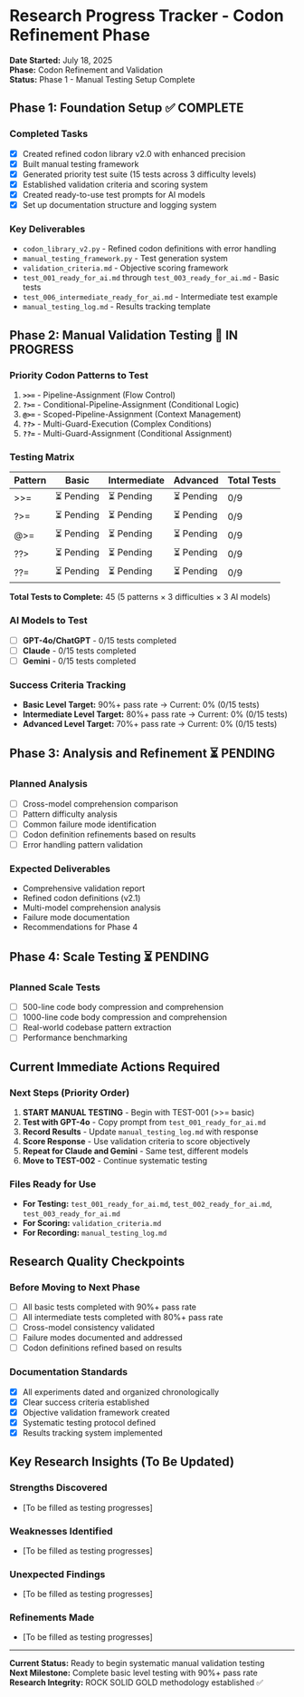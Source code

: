 # Research Progress Tracker - Codon Refinement Phase

**Date Started:** July 18, 2025  
**Phase:** Codon Refinement and Validation  
**Status:** Phase 1 - Manual Testing Setup Complete

## Phase 1: Foundation Setup ✅ COMPLETE

### Completed Tasks
- [x] Created refined codon library v2.0 with enhanced precision
- [x] Built manual testing framework
- [x] Generated priority test suite (15 tests across 3 difficulty levels)
- [x] Established validation criteria and scoring system
- [x] Created ready-to-use test prompts for AI models
- [x] Set up documentation structure and logging system

### Key Deliverables
- `codon_library_v2.py` - Refined codon definitions with error handling
- `manual_testing_framework.py` - Test generation system
- `validation_criteria.md` - Objective scoring framework
- `test_001_ready_for_ai.md` through `test_003_ready_for_ai.md` - Basic tests
- `test_006_intermediate_ready_for_ai.md` - Intermediate test example
- `manual_testing_log.md` - Results tracking template

## Phase 2: Manual Validation Testing 🔄 IN PROGRESS

### Priority Codon Patterns to Test
1. **`>>=`** - Pipeline-Assignment (Flow Control)
2. **`?>=`** - Conditional-Pipeline-Assignment (Conditional Logic)
3. **`@>=`** - Scoped-Pipeline-Assignment (Context Management)
4. **`??>`** - Multi-Guard-Execution (Complex Conditions)
5. **`??=`** - Multi-Guard-Assignment (Conditional Assignment)

### Testing Matrix
| Pattern | Basic | Intermediate | Advanced | Total Tests |
|---------|-------|--------------|----------|-------------|
| >>= | ⏳ Pending | ⏳ Pending | ⏳ Pending | 0/9 |
| ?>= | ⏳ Pending | ⏳ Pending | ⏳ Pending | 0/9 |
| @>= | ⏳ Pending | ⏳ Pending | ⏳ Pending | 0/9 |
| ??> | ⏳ Pending | ⏳ Pending | ⏳ Pending | 0/9 |
| ??= | ⏳ Pending | ⏳ Pending | ⏳ Pending | 0/9 |

**Total Tests to Complete:** 45 (5 patterns × 3 difficulties × 3 AI models)

### AI Models to Test
- [ ] **GPT-4o/ChatGPT** - 0/15 tests completed
- [ ] **Claude** - 0/15 tests completed  
- [ ] **Gemini** - 0/15 tests completed

### Success Criteria Tracking
- **Basic Level Target:** 90%+ pass rate → Current: 0% (0/15 tests)
- **Intermediate Level Target:** 80%+ pass rate → Current: 0% (0/15 tests)
- **Advanced Level Target:** 70%+ pass rate → Current: 0% (0/15 tests)

## Phase 3: Analysis and Refinement ⏳ PENDING

### Planned Analysis
- [ ] Cross-model comprehension comparison
- [ ] Pattern difficulty analysis
- [ ] Common failure mode identification
- [ ] Codon definition refinements based on results
- [ ] Error handling pattern validation

### Expected Deliverables
- Comprehensive validation report
- Refined codon definitions (v2.1)
- Multi-model comprehension analysis
- Failure mode documentation
- Recommendations for Phase 4

## Phase 4: Scale Testing ⏳ PENDING

### Planned Scale Tests
- [ ] 500-line code body compression and comprehension
- [ ] 1000-line code body compression and comprehension
- [ ] Real-world codebase pattern extraction
- [ ] Performance benchmarking

## Current Immediate Actions Required

### Next Steps (Priority Order)
1. **START MANUAL TESTING** - Begin with TEST-001 (>>= basic)
2. **Test with GPT-4o** - Copy prompt from `test_001_ready_for_ai.md`
3. **Record Results** - Update `manual_testing_log.md` with response
4. **Score Response** - Use validation criteria to score objectively
5. **Repeat for Claude and Gemini** - Same test, different models
6. **Move to TEST-002** - Continue systematic testing

### Files Ready for Use
- **For Testing:** `test_001_ready_for_ai.md`, `test_002_ready_for_ai.md`, `test_003_ready_for_ai.md`
- **For Scoring:** `validation_criteria.md`
- **For Recording:** `manual_testing_log.md`

## Research Quality Checkpoints

### Before Moving to Next Phase
- [ ] All basic tests completed with 90%+ pass rate
- [ ] All intermediate tests completed with 80%+ pass rate
- [ ] Cross-model consistency validated
- [ ] Failure modes documented and addressed
- [ ] Codon definitions refined based on results

### Documentation Standards
- [x] All experiments dated and organized chronologically
- [x] Clear success criteria established
- [x] Objective validation framework created
- [x] Systematic testing protocol defined
- [x] Results tracking system implemented

## Key Research Insights (To Be Updated)

### Strengths Discovered
- [To be filled as testing progresses]

### Weaknesses Identified  
- [To be filled as testing progresses]

### Unexpected Findings
- [To be filled as testing progresses]

### Refinements Made
- [To be filled as testing progresses]

---

**Current Status:** Ready to begin systematic manual validation testing  
**Next Milestone:** Complete basic level testing with 90%+ pass rate  
**Research Integrity:** ROCK SOLID GOLD methodology established ✅